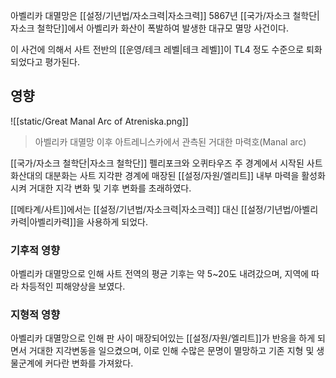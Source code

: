 아벨리카 대멸망은 [[설정/기년법/자소크력|자소크력]] 5867년 [[국가/자소크 철학단|자소크 철학단]]에서 아벨리카 화산이 폭발하여 발생한 대규모 멸망 사건이다.

이 사건에 의해서 사트 전반의 [[운영/테크 레벨|테크 레벨]]이 TL4 정도 수준으로 퇴화되었다고 평가된다.

## 영향

![[static/Great Manal Arc of Atreniska.png]]
> 아벨리카 대멸망 이후 아트레니스카에서 관측된 거대한 마력호(Manal arc)

[[국가/자소크 철학단|자소크 철학단]] 펠리포크와 오퀴타우즈 주 경계에서 시작된 사트 화산대의 대분화는 사트 지각판 경계에 매장된 [[설정/자원/엘리트]] 내부 마력을 활성화시켜 거대한 지각 변화 및 기후 변화를 초래하였다.

[[메타계/사트]]에서는 [[설정/기년법/자소크력|자소크력]] 대신 [[설정/기년법/아벨리카력|아벨리카력]]을 사용하게 되었다.

### 기후적 영향

아벨리카 대멸망으로 인해 사트 전역의 평균 기후는 약 5~20도 내려갔으며, 지역에 따라 차등적인 피해양상을 보였다.
### 지형적 영향

아벨리카 대멸망으로 인해 판 사이 매장되어있는 [[설정/자원/엘리트]]가 반응을 하게 되면서 거대한 지각변동을 일으켰으며, 이로 인해 수많은 문명이 멸망하고 기존 지형 및 생물군계에 커다란 변화를 가져왔다.
